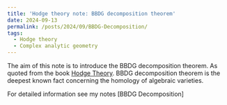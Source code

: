 ```yaml
---
title: 'Hodge theory note: BBDG decomposition theorem'
date: 2024-09-13
permalink: /posts/2024/09/BBDG-Decomposition/
tags:
  - Hodge theory
  - Complex analytic geometry
---
```


The aim of this note is to introduce the BBDG decomposition theorem. As quoted from the book [Hodge Theory](https://press.princeton.edu/books/paperback/9780691161341/hodge-theory?srsltid=AfmBOorrGTQOZE3t3DRM0ayg5JypipazvwASdg1d5J-TlBLMmYAWr389). BBDG decomposition theorem is the deepest known fact concerning the homology of algebraic varieties. 


For detailed information see my notes [BBDG Decomposition]